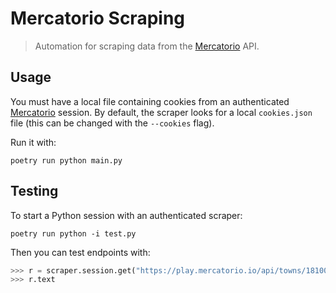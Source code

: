 # Mercatorio Scraping

> Automation for scraping data from the [Mercatorio] API.

## Usage

You must have a local file containing cookies from an authenticated [Mercatorio] session.
By default, the scraper looks for a local `cookies.json` file (this can be changed with the `--cookies` flag).

Run it with:

```shell
poetry run python main.py
```

## Testing

To start a Python session with an authenticated scraper:

```shell
poetry run python -i test.py
```

Then you can test endpoints with:

```python
>>> r = scraper.session.get("https://play.mercatorio.io/api/towns/181001062/marketdata")
>>> r.text
```

[Mercatorio]: https://mercatorio.io